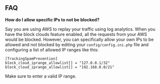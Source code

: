 ## FAQ

__How do I allow specific IPs to not be blocked?__

Say you are using AWS to replay your traffic using log analytics. When you have the block clouds feature enabled, all the requests from your AWS would be blocked. However, you can specifically allow your own IPs to be allowed and not blocked by editing your `config/config.ini.php` file and configuring a list of allowed IP ranges like this:

```
[TrackingSpamPrevention]
block_cloud_iprange_allowlist[] = "127.0.0.1/32"
block_cloud_iprange_allowlist[] = "192.168.0.0/21"
```

Make sure to enter a valid IP range. 
